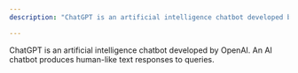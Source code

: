 ```yaml
---
description: "ChatGPT is an artificial intelligence chatbot developed by OpenAI."

---
```

ChatGPT is an artificial intelligence chatbot developed by OpenAI. An AI chatbot produces human-like text responses to queries.
